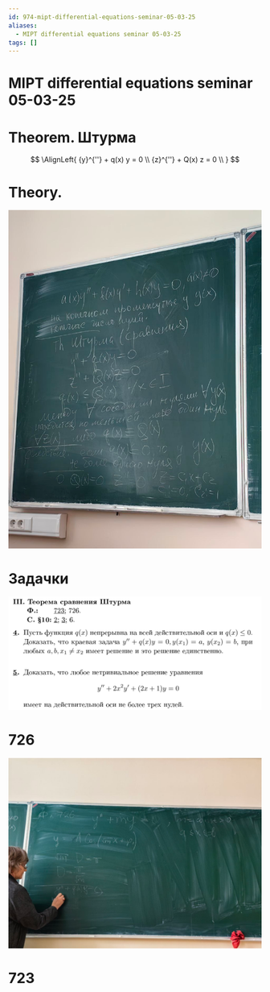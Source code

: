 ```yaml
---
id: 974-mipt-differential-equations-seminar-05-03-25
aliases:
  - MIPT differential equations seminar 05-03-25
tags: []
---
```


# MIPT differential equations seminar 05-03-25
# Theorem. Штурма
$$
\AlignLeft{
{y}^{''} + q(x) y = 0 \\
{z}^{''} + Q(x) z = 0 \\
}
$$

# Theory.
![512.png](assets/imgs/512.png)

# Задачки
![536.png](assets/imgs/536.png)

# 726
![264.png](assets/imgs/264.png)

# 723

